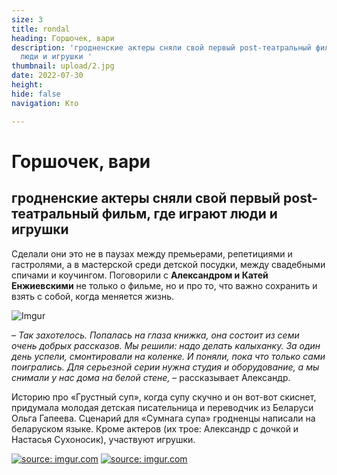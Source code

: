```yaml
---
size: 3
title: rondal
heading: Горшочек, вари
description: 'гродненские актеры сняли свой первый post-театральный фильм, где играют
  люди и игрушки '
thumbnail: upload/2.jpg
date: 2022-07-30
height: 
hide: false
navigation: Кто

---
```

# **Горшочек, вари**

## гродненские актеры сняли свой первый post-театральный фильм, где играют люди и игрушки

Сделали они это не в паузах между премьерами, репетициями и гастролями, а в мастерской среди детской посудки, между свадебными спичами и коучингом. Поговорили с **Александром и Катей Енжиевскими** не только о фильме, но и про то, что важно сохранить и взять с собой, когда меняется жизнь.

![Imgur](https://i.imgur.com/TtHsJjs.jpg) 

– _Так захотелось. Попалась на глаза книжка, она состоит из семи очень добрых рассказов. Мы решили: надо делать калыханку. За один день успели, смонтировали на коленке. И поняли, пока что только сами поигрались. Для серьезной серии нужна студия и оборудование, а мы снимали у нас дома на белой стене,_ –  рассказывает Александр.

Историю про «Грустный суп», когда супу скучно и он вот-вот скиснет, придумала молодая детская писательница и переводчик из Беларуси Ольга Гапеева. Сценарий для «Сумнага супа» гродненцы написали на беларуском языке. Кроме актеров (их трое: Александр с дочкой и Настасья Сухоносик), участвуют игрушки.

<div class="gallery2">
<!-- Смените gallery2 на gallery3 или gallery4, цифра определяет количество картинок в одном ряду -->
<a href="https://imgur.com/TtHsJjs"><img src="https://i.imgur.com/TtHsJjs.jpg" title="source: imgur.com" /></a>
<a href="https://imgur.com/b7jx18i"><img src="https://i.imgur.com/b7jx18i.jpg" title="source: imgur.com" /></a>
</div>


  
  